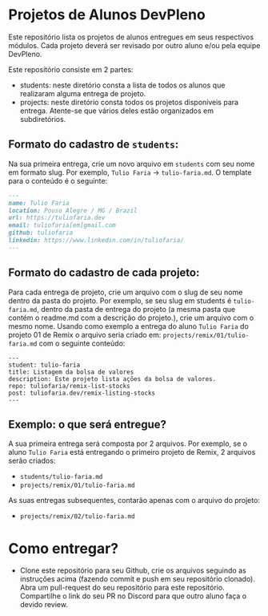 # Projetos de Alunos DevPleno

Este repositório lista os projetos de alunos entregues em seus respectivos módulos. Cada projeto deverá ser revisado por outro aluno e/ou pela equipe DevPleno.

Este repositório consiste em 2 partes:

- students: neste diretório consta a lista de todos os alunos que realizaram alguma entrega de projeto.
- projects: neste diretório consta todos os projetos disponíveis para entrega. Atente-se que vários deles estão organizados em subdiretórios.

## Formato do cadastro de `students`:

Na sua primeira entrega, crie um novo arquivo em `students` com seu nome em formato slug. Por exemplo, `Tulio Faria` -> `tulio-faria.md`.
O template para o conteúdo é o seguinte:

```markdown
---
name: Tulio Faria
location: Pouso Alegre / MG / Brazil
url: https://tuliofaria.dev
email: tuliofaria[em]gmail.com
github: tuliofaria
linkedin: https://www.linkedin.com/in/tuliofaria/
---
```

## Formato do cadastro de cada projeto:

Para cada entrega de projeto, crie um arquivo com o slug de seu nome dentro da pasta do projeto. Por exemplo, se seu slug em students é `tulio-faria.md`, dentro da pasta de entrega do projeto (a mesma pasta que contém o readme.md com a descrição do projeto.), crie um arquivo com o mesmo nome. Usando como exemplo a entrega do aluno `Tulio Faria` do projeto 01 de Remix o arquivo seria criado em: `projects/remix/01/tulio-faria.md` com o seguinte conteúdo:

```
---
student: tulio-faria
title: Listagem da bolsa de valores
description: Este projeto lista ações da bolsa de valores.
repo: tuliofaria/remix-list-stocks
post: tuliofaria.dev/remix-listing-stocks
---

```

## Exemplo: o que será entregue?

A sua primeira entrega será composta por 2 arquivos. Por exemplo, se o aluno `Tulio Faria` está entregando o primeiro projeto de Remix, 2 arquivos serão criados:

- `students/tulio-faria.md`
- `projects/remix/01/tulio-faria.md`

As suas entregas subsequentes, contarão apenas com o arquivo do projeto:

- `projects/remix/02/tulio-faria.md`

# Como entregar?

- Clone este repositório para seu Github, crie os arquivos seguindo as instruções acima (fazendo commit e push em seu repositório clonado). Abra um pull-request do seu repositório para este repositório. Compartilhe o link do seu PR no Discord para que outro aluno faça o devido review.

